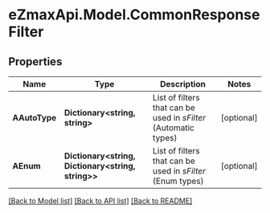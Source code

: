 
# eZmaxApi.Model.CommonResponseFilter

## Properties

Name | Type | Description | Notes
------------ | ------------- | ------------- | -------------
**AAutoType** | **Dictionary&lt;string, string&gt;** | List of filters that can be used in *sFilter* (Automatic types) | [optional] 
**AEnum** | **Dictionary&lt;string, Dictionary&lt;string, string&gt;&gt;** | List of filters that can be used in *sFilter* (Enum types) | [optional] 

[[Back to Model list]](../README.md#documentation-for-models)
[[Back to API list]](../README.md#documentation-for-api-endpoints)
[[Back to README]](../README.md)

